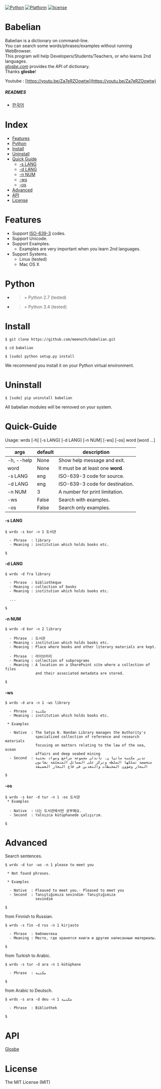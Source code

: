 [![Python](https://img.shields.io/badge/python-2.7%2C%203.4-red.svg)](#)
[![Platform](https://img.shields.io/badge/platform-osx%2C%20linux-lightgrey.svg)](#)
[![license](https://img.shields.io/github/license/mashape/apistatus.svg)](#)

# Babelian
Babelian is a dictionary on command-line.  
You can search some words/phrases/examples without running WebBrowser.  
This program will help Developers/Students/Teachers, or who learns 2nd languages.  
[*glosbe.com*](https://glosbe.com) provides the API of dictionary.  
Thanks **glosbe**!

Youtube : [https://youtu.be/Za7eRZOowtw](https://youtu.be/Za7eRZOowtw)  

##### READMES
- [한국어](./README-ko.md)  

# Index
 - [Features](#features)
 - [Python](#python)
 - [Install](#install)
 - [Uninstall](#uninstall)
 - [Quick Guide](#quick-guide)
     - [-s LANG](#-s-lang)
     - [-d LANG](#-d-lang)
     - [-n NUM](#-n-num)
     - [-ws](#-ws)
     - [-os](#-os)
 - [Advanced](#advanced)
 - [API](#api)
 - [License](#license)

# Features
- Support [ISO-639-3](https://en.wikipedia.org/wiki/List_of_ISO_639-3_codes) codes. 
- Support Unicode.
- Support Examples.
  - Examples are very important when you learn 2nd languages.
- Support Systems.
  - Linux (tested)
  - Mac OS X


# Python
- >= Python 2.7 (tested)
- >= Python 3.4 (tested)

# Install 
```shell
$ git clone https://github.com/memnoth/babelian.git

$ cd babelian

$ [sudo] python setup.py install
```
We recommend you install it on your Python virtual environment.

# Uninstall 
```shell
$ [sudo] pip uninstall babelian
```
All babelian modules will be removed on your system.

# Quick-Guide
Usage: wrds [-h] [-s LANG] [-d LANG] [-n NUM] [-ws] [-os] word [word ...]  

| args | default | description |
|------|---------|-------------|
| -h, --help | None | Show help message and exit. |
| word | None | It must be at least one **word**. |
| -s LANG | eng | ISO-639-3 code for source. |
| -d LANG | eng | ISO-639-3 code for destination. |
| -n NUM | 3 | A number for print limitation. |
| -ws | False | Search with examples. |
| -os | False | Search only examples. |

#### -s LANG
```shell
$ wrds -s kor -n 1 도서관

  - Phrase  : library
  - Meaning : institution which holds books etc.

$
```

#### -d LANG
```shell
$ wrds -d fra library

  - Phrase  : bibliothèque
  - Meaning : collection of books
  - Meaning : institution which holds books etc.

  ...

$
```

#### -n NUM
```shell
$ wrds -d kor -n 2 library

  - Phrase  : 도서관
  - Meaning : institution which holds books etc.
  - Meaning : Place where books and other literary materials are kept.

  - Phrase  : 라이브러리
  - Meaning : collection of subprograms
  - Meaning : A location on a SharePoint site where a collection of files
              and their associated metadata are stored.

$
```

#### -ws
```shell
$ wrds -d ara -n 1 -ws library

  - Phrase  : مكتبة
  - Meaning : institution which holds books etc.

 * Examples

  - Native  : The Satya N. Nandan Library manages the Authority's
              specialized collection of reference and research materials
              focusing on matters relating to the law of the sea, ocean
              affairs and deep seabed mining
  - Second  : تدير مكتبة ساتيا ن. ناندان مجموعة مراجع ومواد بحثية
              متخصصة تملكها السلطة وتركز على المسائل المتعلقة بقانون
              البحار وشؤون المحيطات والتعدين في قاع البحار العميقة

$
```

#### -os
```shell
$ wrds -s kor -d tur -n 1 -os 도서관
 * Examples

  - Native  : 나는 도서관에서만 공부해요.
  - Second  : Yalnızca kütüphanede çalışırım.

$
```

# Advanced
Search sentences.
```shell
$ wrds -d tur -ws -n 1 please to meet you

 * Not found phrases.

 * Examples

  - Native  : Pleased to meet you.- Pleased to meet you
  - Second  : Tanıştığımıza sevindim- Tanıştığımıza
              sevindim

$
```
from Finnish to Russian.
```shell
$ wrds -s fin -d rus -n 1 kirjasto 

  - Phrase  : библиотека
  - Meaning : Место, где хранятся книги и другие написанные материалы.

$
```
from Turkish to Arabic.
```shell
$ wrds -s tur -d ara -n 1 kütüphane 

  - Phrase  : مكتبة

$
```
from Arabic to Deutsch.
```shell
$ wrds -s ara -d deu -n 1 مكتبة  

  - Phrase  : Bibliothek

$
```

# API
[Glosbe](https://glosbe.com)

# License
The MIT License (MIT)

